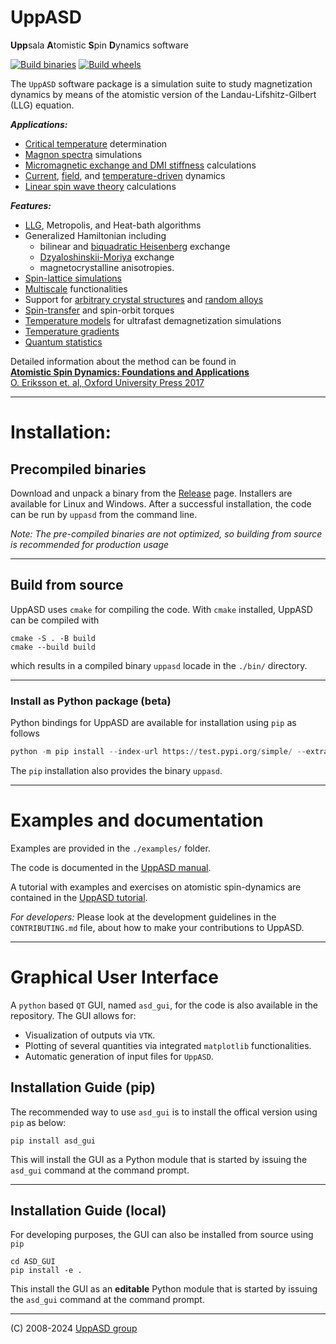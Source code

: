 
<h1>UppASD</h1>

<b>Upp</b>sala <b>A</b>tomistic <b>S</b>pin <b>D</b>ynamics software
<!--![logo][logo]-->


[![Build binaries](https://github.com/UppASD/UppASD/actions/workflows/binaries.yml/badge.svg?branch=python_pip)](https://github.com/UppASD/UppASD/actions/workflows/binaries.yml)
[![Build wheels](https://github.com/UppASD/UppASD/actions/workflows/wheels.yml/badge.svg?branch=python_pip)](https://github.com/UppASD/UppASD/actions/workflows/wheels.yml)
<!---[![build status](https://gitlab.com/UppASD/UppASD/badges/master/pipeline.svg)](https://gitlab.com/UppASD/UppASD/pipelines)--->

The `UppASD` software package is a simulation suite to study magnetization dynamics by means of the atomistic version of the Landau-Lifshitz-Gilbert (LLG) equation.

***Applications:***
- [Critical temperature][11] determination
- [Magnon spectra][7] simulations
- [Micromagnetic exchange and DMI stiffness][6] calculations
- [Current][9], [field][8], and [temperature-driven][5] dynamics
- [Linear spin wave theory][7] calculations

***Features:***
- [LLG][12], Metropolis, and Heat-bath algorithms
- Generalized Hamiltonian including 
	-	bilinear and [biquadratic Heisenberg][10] exchange
	-	[Dzyaloshinskii-Moriya][15] exchange 
	-	magnetocrystalline anisotropies.
- [Spin-lattice simulations][16]
- [Multiscale][18] functionalities
- Support for [arbitrary crystal structures][14] and [random alloys][13]
- [Spin-transfer][9] and spin-orbit torques
- [Temperature models][17] for ultrafast demagnetization simulations
- [Temperature gradients][4]
- [Quantum statistics][3]

Detailed information about the method can be found in   
[**Atomistic Spin Dynamics: Foundations and Applications**  
O. Eriksson et. al,  Oxford University Press 2017][1]


---
# Installation:
## Precompiled binaries
Download and unpack a binary from the [Release][Release] page. Installers are available for Linux and Windows. After a successful installation, the code can be run by `uppasd` from the command line.

_Note: The pre-compiled binaries are not optimized, so building from source is recommended for production usage_

---

## Build from source
UppASD uses `cmake` for compiling the code. With `cmake` installed, UppASD can be compiled with
```
cmake -S . -B build   
cmake --build build
```
which results in a compiled binary `uppasd` locade in the `./bin/` directory.

---

### Install as Python package (beta)

Python bindings for UppASD are available for installation using `pip` as follows
```python
python -m pip install --index-url https://test.pypi.org/simple/ --extra-index-url https://pypi.org/simple uppasd
```
The `pip` installation also provides the binary `uppasd`.

---
# Examples and documentation

Examples are provided in the `./examples/` folder.

The code is documented in the [UppASD manual](https://uppasd.github.io/UppASD-manual/).

A tutorial with examples and exercises on atomistic spin-dynamics are contained in the [UppASD tutorial](https://uppasd.github.io/UppASD-tutorial/).

_For developers:_ Please look at the development guidelines in the `CONTRIBUTING.md` file, about how to make your contributions to UppASD.


---
# Graphical User Interface
A `python` based `QT` GUI, named `asd_gui`, for the code is also available in the repository. 
The GUI allows for:
- Visualization of outputs via `VTK`.
- Plotting of several quantities via integrated `matplotlib` functionalities.
- Automatic generation of input files for `UppASD`.

## Installation Guide (pip)

The recommended way to use `asd_gui` is to install the offical version using `pip` as below:
```
pip install asd_gui
```
This will install the GUI as a Python module that is started by issuing the `asd_gui` command at the command prompt.

---
## Installation Guide (local)

For developing purposes, the GUI can also be installed from source using `pip`
```
cd ASD_GUI
pip install -e .
```
This install the GUI as an **editable** Python module that is started by issuing the `asd_gui` command at the command prompt.

---
(C) 2008-2024 [UppASD group][2]

[1]:https://global.oup.com/academic/product/atomistic-spin-dynamics-9780198788669
[2]:https://www.uu.se/en/department/physics-and-astronomy/research/materials-theory/code-development#svid12_21e11cd618fa418474b38bcd
[3]:https://journals.aps.org/prmaterials/abstract/10.1103/PhysRevMaterials.2.013802
[4]:https://journals.aps.org/prb/abstract/10.1103/PhysRevB.90.014434
[5]:https://www.nature.com/articles/ncomms12430
[6]:https://journals.aps.org/prb/abstract/10.1103/PhysRevB.92.214424
[7]:http://iopscience.iop.org/article/10.1088/0953-8984/27/24/243202/meta
[8]:https://journals.aps.org/prb/abstract/10.1103/PhysRevB.86.224401
[9]:https://www.nature.com/articles/srep25685
[10]:https://journals.aps.org/prl/abstract/10.1103/PhysRevLett.111.127204
[11]:https://journals.aps.org/prb/abstract/10.1103/PhysRevB.93.214439
[12]:http://iopscience.iop.org/article/10.1088/0953-8984/20/31/315203
[13]:https://journals.aps.org/prb/abstract/10.1103/PhysRevB.94.214410
[14]:https://journals.aps.org/prb/abstract/10.1103/PhysRevB.92.094411
[15]:https://www.nature.com/articles/ncomms5815
[16]:https://journals.aps.org/prb/abstract/10.1103/PhysRevB.99.104302
[17]:https://journals.aps.org/prb/abstract/10.1103/PhysRevB.106.174407
[18]:https://journals.aps.org/prresearch/abstract/10.1103/PhysRevResearch.2.013092
[logo]:https://github.com/UppASD/UppASD/blob/master/docs/uppasd_rot.png
[Release]:https://github.com/UppASD/UppASD/releases
